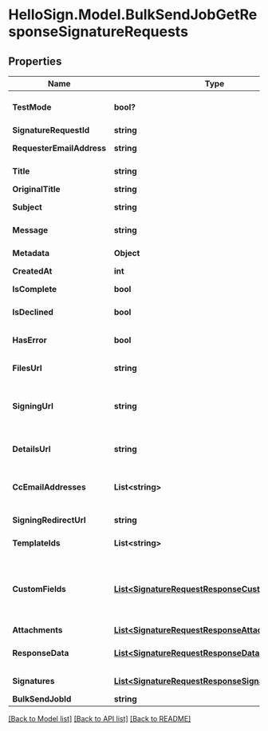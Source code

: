 # HelloSign.Model.BulkSendJobGetResponseSignatureRequests

## Properties

Name | Type | Description | Notes
------------ | ------------- | ------------- | -------------
**TestMode** | **bool?** |  Whether this is a test signature request. Test requests have no legal value. Defaults to `false`.  | [optional] [default to false]
**SignatureRequestId** | **string** |  The id of the SignatureRequest.  | [optional] 
**RequesterEmailAddress** | **string** |  The email address of the initiator of the SignatureRequest.  | [optional] 
**Title** | **string** |  The title the specified Account uses for the SignatureRequest.  | [optional] 
**OriginalTitle** | **string** |  Default Label for account.  | [optional] 
**Subject** | **string** |  The subject in the email that was initially sent to the signers.  | [optional] 
**Message** | **string** |  The custom message in the email that was initially sent to the signers.  | [optional] 
**Metadata** | **Object** |  The metadata attached to the signature request.  | [optional] 
**CreatedAt** | **int** |  Time the signature request was created.  | [optional] 
**IsComplete** | **bool** |  Whether or not the SignatureRequest has been fully executed by all signers.  | [optional] 
**IsDeclined** | **bool** |  Whether or not the SignatureRequest has been declined by a signer.  | [optional] 
**HasError** | **bool** |  Whether or not an error occurred (either during the creation of the SignatureRequest or during one of the signings).  | [optional] 
**FilesUrl** | **string** |  The URL where a copy of the request&#39;s documents can be downloaded.  | [optional] 
**SigningUrl** | **string** |  The URL where a signer, after authenticating, can sign the documents. This should only be used by users with existing HelloSign accounts as they will be required to log in before signing.  | [optional] 
**DetailsUrl** | **string** |  The URL where the requester and the signers can view the current status of the SignatureRequest.  | [optional] 
**CcEmailAddresses** | **List&lt;string&gt;** |  A list of email addresses that were CCed on the SignatureRequest. They will receive a copy of the final PDF once all the signers have signed.  | [optional] 
**SigningRedirectUrl** | **string** |  The URL you want the signer redirected to after they successfully sign.  | [optional] 
**TemplateIds** | **List&lt;string&gt;** |  Templates IDs used in this SignatureRequest (if any).  | [optional] 
**CustomFields** | [**List&lt;SignatureRequestResponseCustomFieldBase&gt;**](SignatureRequestResponseCustomFieldBase.md) |  An array of Custom Field objects containing the name and type of each custom field.<br><br>* Text Field uses `SignatureRequestResponseCustomFieldText`<br>* Checkbox Field uses `SignatureRequestResponseCustomFieldCheckbox`  | [optional] 
**Attachments** | [**List&lt;SignatureRequestResponseAttachment&gt;**](SignatureRequestResponseAttachment.md) |  Signer attachments.  | [optional] 
**ResponseData** | [**List&lt;SignatureRequestResponseDataBase&gt;**](SignatureRequestResponseDataBase.md) |  An array of form field objects containing the name, value, and type of each textbox or checkmark field filled in by the signers.  | [optional] 
**Signatures** | [**List&lt;SignatureRequestResponseSignatures&gt;**](SignatureRequestResponseSignatures.md) |  An array of signature objects, 1 for each signer.  | [optional] 
**BulkSendJobId** | **string** |  The id of the BulkSendJob.  | [optional] 

[[Back to Model list]](../README.md#documentation-for-models) [[Back to API list]](../README.md#documentation-for-api-endpoints) [[Back to README]](../README.md)

